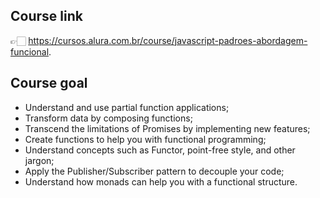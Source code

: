 ## Course link

👉🏻 https://cursos.alura.com.br/course/javascript-padroes-abordagem-funcional.

## Course goal

- Understand and use partial function applications;
- Transform data by composing functions;
- Transcend the limitations of Promises by implementing new features;
- Create functions to help you with functional programming;
- Understand concepts such as Functor, point-free style, and other jargon;
- Apply the Publisher/Subscriber pattern to decouple your code;
- Understand how monads can help you with a functional structure.
